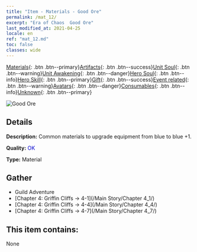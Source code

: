 ```yaml
---
title: "Item - Materials - Good Ore"
permalink: /mat_12/
excerpt: "Era of Chaos  Good Ore"
last_modified_at: 2021-04-25
locale: en
ref: "mat_12.md"
toc: false
classes: wide
---
```

 [Materials](/Items/){: .btn .btn--primary}[Artifacts](/Items/Artifacts/){: .btn .btn--success}[Unit Soul](/Items/UnitSoul/){: .btn .btn--warning}[Unit Awakening](/Items/UnitAwakening/){: .btn .btn--danger}[Hero Soul](/Items/HeroSoul/){: .btn .btn--info}[Hero Skill](/Items/HeroSkill/){: .btn .btn--primary}[Gift](/Items/Gift/){: .btn .btn--success}[Event related](/Items/Events/){: .btn .btn--warning}[Avatars](/Items/Avatars/){: .btn .btn--danger}[Consumables](/Items/Consumables/){: .btn .btn--info}[Unknown](/Items/Unknown/){: .btn .btn--primary}

 ![Good Ore](/images/t/i_cailiao_kuangshi1.png)

## Details
 **Description:** Common materials to upgrade equipment from blue to blue +1.

 **Quality:** <span style="color: #0000CD">OK</span>

 **Type:** Material

## Gather

*    Guild Adventure 
*    [Chapter 4: Griffin Cliffs -> 4-1](/Main Story/Chapter 4_1/) 
*    [Chapter 4: Griffin Cliffs -> 4-4](/Main Story/Chapter 4_4/) 
*    [Chapter 4: Griffin Cliffs -> 4-7](/Main Story/Chapter 4_7/) 

## This item contains:

  None

